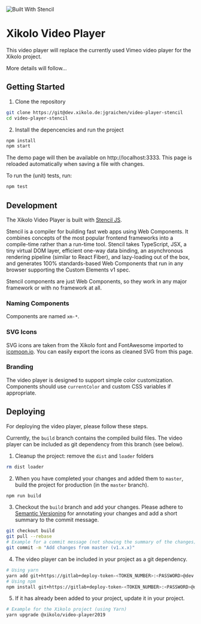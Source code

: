 ![Built With Stencil](https://img.shields.io/badge/-Built%20With%20Stencil-16161d.svg?logo=data%3Aimage%2Fsvg%2Bxml%3Bbase64%2CPD94bWwgdmVyc2lvbj0iMS4wIiBlbmNvZGluZz0idXRmLTgiPz4KPCEtLSBHZW5lcmF0b3I6IEFkb2JlIElsbHVzdHJhdG9yIDE5LjIuMSwgU1ZHIEV4cG9ydCBQbHVnLUluIC4gU1ZHIFZlcnNpb246IDYuMDAgQnVpbGQgMCkgIC0tPgo8c3ZnIHZlcnNpb249IjEuMSIgaWQ9IkxheWVyXzEiIHhtbG5zPSJodHRwOi8vd3d3LnczLm9yZy8yMDAwL3N2ZyIgeG1sbnM6eGxpbms9Imh0dHA6Ly93d3cudzMub3JnLzE5OTkveGxpbmsiIHg9IjBweCIgeT0iMHB4IgoJIHZpZXdCb3g9IjAgMCA1MTIgNTEyIiBzdHlsZT0iZW5hYmxlLWJhY2tncm91bmQ6bmV3IDAgMCA1MTIgNTEyOyIgeG1sOnNwYWNlPSJwcmVzZXJ2ZSI%2BCjxzdHlsZSB0eXBlPSJ0ZXh0L2NzcyI%2BCgkuc3Qwe2ZpbGw6I0ZGRkZGRjt9Cjwvc3R5bGU%2BCjxwYXRoIGNsYXNzPSJzdDAiIGQ9Ik00MjQuNywzNzMuOWMwLDM3LjYtNTUuMSw2OC42LTkyLjcsNjguNkgxODAuNGMtMzcuOSwwLTkyLjctMzAuNy05Mi43LTY4LjZ2LTMuNmgzMzYuOVYzNzMuOXoiLz4KPHBhdGggY2xhc3M9InN0MCIgZD0iTTQyNC43LDI5Mi4xSDE4MC40Yy0zNy42LDAtOTIuNy0zMS05Mi43LTY4LjZ2LTMuNkgzMzJjMzcuNiwwLDkyLjcsMzEsOTIuNyw2OC42VjI5Mi4xeiIvPgo8cGF0aCBjbGFzcz0ic3QwIiBkPSJNNDI0LjcsMTQxLjdIODcuN3YtMy42YzAtMzcuNiw1NC44LTY4LjYsOTIuNy02OC42SDMzMmMzNy45LDAsOTIuNywzMC43LDkyLjcsNjguNlYxNDEuN3oiLz4KPC9zdmc%2BCg%3D%3D&colorA=16161d&style=flat-square)

# Xikolo Video Player

This video player will replace the currently used Vimeo video player for the Xikolo project.

More details will follow...

## Getting Started

1. Clone the repository
```bash
git clone https://git@dev.xikolo.de:jgraichen/video-player-stencil
cd video-player-stencil
```

2. Install the depencencies and run the project
```bash
npm install
npm start
```

The demo page will then be available on http://localhost:3333.
This page is reloaded automatically when saving a file with changes.

To run the (unit) tests, run:

```bash
npm test
```


## Development

The Xikolo Video Player is built with [Stencil JS](https://stenciljs.com).

Stencil is a compiler for building fast web apps using Web Components.
It combines concepts of the most popular frontend frameworks into a compile-time rather than a run-time tool.
Stencil takes TypeScript, JSX, a tiny virtual DOM layer, efficient one-way data binding, an asynchronous rendering pipeline (similar to React Fiber), and lazy-loading out of the box, and generates 100% standards-based Web Components that run in any browser supporting the Custom Elements v1 spec.

Stencil components are just Web Components, so they work in any major framework or with no framework at all.

### Naming Components

Components are named `xm-*`.

### SVG Icons

SVG icons are taken from the Xikolo font and FontAwesome imported to [icomoon.io](https://icomoon.io).
You can easily export the icons as cleaned SVG from this page.

### Branding

The video player is designed to support simple color customization.
Components should use `currentColor` and custom CSS variables if appropriate.


## Deploying

For deploying the video player, please follow these steps.

Currently, the `build` branch contains the compiled build files.
The video player can be included as git dependency from this branch (see below).

1. Cleanup the project: remove the `dist` and `loader` folders

```bash
rm dist loader
```

2. When you have completed your changes and added them to `master`, build the project for production (in the `master` branch).

```bash
npm run build
```

3. Checkout the `build` branch and add your changes.
Please adhere to [Semantic Versioning](https://semver.org/) for annotating your changes and add a short summary to the commit message.

```bash
git checkout build
git pull --rebase
# Example for a commit message (not showing the summary of the changes)
git commit -m "Add changes from master (v1.x.x)"
```

4. The video player can be included in your project as a git dependency.

```bash
# Using yarn
yarn add git+https://gitlab+deploy-token-<TOKEN_NUMBER>:<PASSWORD>@dev.xikolo.de/gitlab/xikolo/video-player#semver:<semver>
# Using npm
npm install git+https://gitlab+deploy-token-<TOKEN_NUMBER>:<PASSWORD>@dev.xikolo.de/gitlab/xikolo/video-player#semver:<semver>
```

5. If it has already been added to your project, update it in your project.

```bash
# Example for the Xikolo project (using Yarn)
yarn upgrade @xikolo/video-player2019
```
